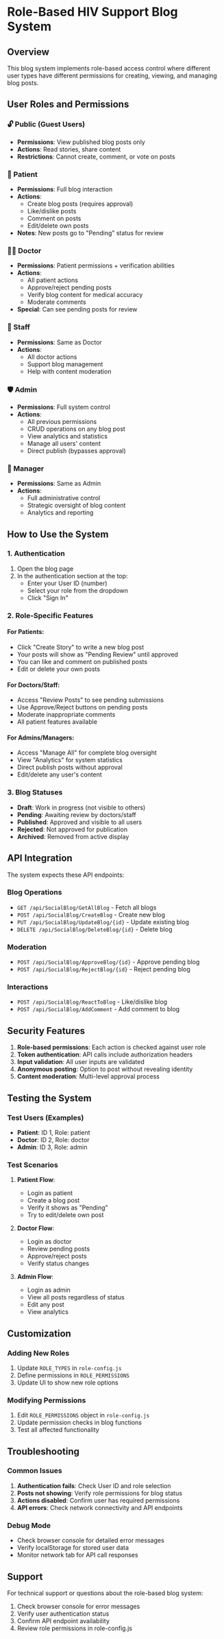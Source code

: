 # Role-Based HIV Support Blog System

## Overview
This blog system implements role-based access control where different user types have different permissions for creating, viewing, and managing blog posts.

## User Roles and Permissions

### 🔓 Public (Guest Users)
- **Permissions**: View published blog posts only
- **Actions**: Read stories, share content
- **Restrictions**: Cannot create, comment, or vote on posts

### 👤 Patient
- **Permissions**: Full blog interaction
- **Actions**: 
  - Create blog posts (requires approval)
  - Like/dislike posts
  - Comment on posts
  - Edit/delete own posts
- **Notes**: New posts go to "Pending" status for review

### 👩‍⚕️ Doctor
- **Permissions**: Patient permissions + verification abilities
- **Actions**:
  - All patient actions
  - Approve/reject pending posts
  - Verify blog content for medical accuracy
  - Moderate comments
- **Special**: Can see pending posts for review

### 👥 Staff
- **Permissions**: Same as Doctor
- **Actions**:
  - All doctor actions
  - Support blog management
  - Help with content moderation

### 🛡️ Admin
- **Permissions**: Full system control
- **Actions**:
  - All previous permissions
  - CRUD operations on any blog post
  - View analytics and statistics
  - Manage all users' content
  - Direct publish (bypasses approval)

### 👔 Manager
- **Permissions**: Same as Admin
- **Actions**:
  - Full administrative control
  - Strategic oversight of blog content
  - Analytics and reporting

## How to Use the System

### 1. Authentication
1. Open the blog page
2. In the authentication section at the top:
   - Enter your User ID (number)
   - Select your role from the dropdown
   - Click "Sign In"

### 2. Role-Specific Features

#### For Patients:
- Click "Create Story" to write a new blog post
- Your posts will show as "Pending Review" until approved
- You can like and comment on published posts
- Edit or delete your own posts

#### For Doctors/Staff:
- Access "Review Posts" to see pending submissions
- Use Approve/Reject buttons on pending posts
- Moderate inappropriate comments
- All patient features available

#### For Admins/Managers:
- Access "Manage All" for complete blog oversight
- View "Analytics" for system statistics
- Direct publish posts without approval
- Edit/delete any user's content

### 3. Blog Statuses
- **Draft**: Work in progress (not visible to others)
- **Pending**: Awaiting review by doctors/staff
- **Published**: Approved and visible to all users
- **Rejected**: Not approved for publication
- **Archived**: Removed from active display

## API Integration

The system expects these API endpoints:

### Blog Operations
- `GET /api/SocialBlog/GetAllBlog` - Fetch all blogs
- `POST /api/SocialBlog/CreateBlog` - Create new blog
- `PUT /api/SocialBlog/UpdateBlog/{id}` - Update existing blog
- `DELETE /api/SocialBlog/DeleteBlog/{id}` - Delete blog

### Moderation
- `POST /api/SocialBlog/ApproveBlog/{id}` - Approve pending blog
- `POST /api/SocialBlog/RejectBlog/{id}` - Reject pending blog

### Interactions
- `POST /api/SocialBlog/ReactToBlog` - Like/dislike blog
- `POST /api/SocialBlog/AddComment` - Add comment to blog

## Security Features

1. **Role-based permissions**: Each action is checked against user role
2. **Token authentication**: API calls include authorization headers
3. **Input validation**: All user inputs are validated
4. **Anonymous posting**: Option to post without revealing identity
5. **Content moderation**: Multi-level approval process

## Testing the System

### Test Users (Examples)
- **Patient**: ID 1, Role: patient
- **Doctor**: ID 2, Role: doctor  
- **Admin**: ID 3, Role: admin

### Test Scenarios
1. **Patient Flow**:
   - Login as patient
   - Create a blog post
   - Verify it shows as "Pending"
   - Try to edit/delete own post

2. **Doctor Flow**:
   - Login as doctor
   - Review pending posts
   - Approve/reject posts
   - Verify status changes

3. **Admin Flow**:
   - Login as admin
   - View all posts regardless of status
   - Edit any post
   - View analytics

## Customization

### Adding New Roles
1. Update `ROLE_TYPES` in `role-config.js`
2. Define permissions in `ROLE_PERMISSIONS`
3. Update UI to show new role options

### Modifying Permissions
1. Edit `ROLE_PERMISSIONS` object in `role-config.js`
2. Update permission checks in blog functions
3. Test all affected functionality

## Troubleshooting

### Common Issues
1. **Authentication fails**: Check User ID and role selection
2. **Posts not showing**: Verify role permissions for blog status
3. **Actions disabled**: Confirm user has required permissions
4. **API errors**: Check network connectivity and API endpoints

### Debug Mode
- Check browser console for detailed error messages
- Verify localStorage for stored user data
- Monitor network tab for API call responses

## Support

For technical support or questions about the role-based blog system:
1. Check browser console for error messages
2. Verify user authentication status
3. Confirm API endpoint availability
4. Review role permissions in role-config.js
